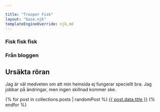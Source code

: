 ```yaml
---

title: "Trooper Fisk"
layout: "base.njk"
templateEngineOverride: njk,md
---
```


### Fisk fisk fisk

### Från bloggen

## Ursäkta röran

Jag är väl medveten om att min hemsida ej fungerar speciellt bra. Jag jobbar på ändringar, men ingen skillnad kommer ske.

{% for post in collections.posts | randomPost %}
<a href="{{ post.url }}">{{ post.data.title }}</a>
{% endfor %}